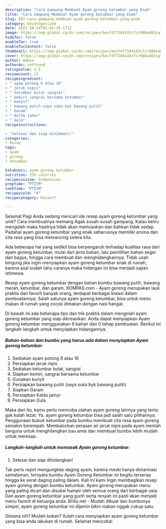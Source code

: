```yaml
---
description: "Cara Gampang Membuat Ayam goreng ketumbar yang Enak"
title: "Cara Gampang Membuat Ayam goreng ketumbar yang Enak"
slug: 687-cara-gampang-membuat-ayam-goreng-ketumbar-yang-enak
category: Uncategorized
date: 2022-10-24T01:42:18.171Z
image: https://img-global.cpcdn.com/recipes/becf4771841d3cfc/680x482cq70/ayam-goreng-ketumbar-foto-resep-utama.jpg
hideToc: false
enableToc: true
enableTocContent: false
thumbnail: https://img-global.cpcdn.com/recipes/becf4771841d3cfc/680x482cq70/ayam-goreng-ketumbar-foto-resep-utama.jpg
cover: https://img-global.cpcdn.com/recipes/becf4771841d3cfc/680x482cq70/ayam-goreng-ketumbar-foto-resep-utama.jpg
author: Admin
authorAv: notfound
ratingvalue: 3.5
reviewcount: 13
recipeingredient:
- " ayam potong 8 atau 16"
- " jeruk nipis"
- " ketumbar bulat sangrai"
- " kemiri sangrai bersama ketumbar"
- " kunyit"
- " bawang putih saya suka byk bawang putih"
- " Garam"
- " Kaldu jamur"
- " Gula"
recipeinstructions:

- "Selesai dan siap dinikmati!"
categories:
- Resep
tags:
- ayam
- goreng
- ketumbar

katakunci: ayam goreng ketumbar 
nutrition: 276 calories
recipecuisine: Indonesian
preptime: "PT27M"
cooktime: "PT55M"
recipeyield: "4"
recipecategory: Dessert

---
```



Selamat Pagi Anda sedang mencari ide resep ayam goreng ketumbar yang unik? Cara membuatnya memang Agak susah-susah gampang. Kalau keliru mengolah maka hasilnya tidak akan memuaskan dan bahkan tidak sedap. Padahal ayam goreng ketumbar yang enak seharusnya memiliki aroma dan cita rasa yang bisa memancing selera kita.


Ada beberapa hal yang sedikit bisa berpengaruh terhadap kualitas rasa dari ayam goreng ketumbar, mulai dari jenis bahan, lalu pemilihan bahan segar dan bagus, hingga cara membuat dan menghidangkannya. Tidak usah bingung jika ingin menyiapkan ayam goreng ketumbar enak di rumah, karena asal sudah tahu caranya maka hidangan ini bisa menjadi sajian istimewa.

Resep ayam goreng ketumbar dengan bahan bumbu bawang putih, bawang merah, ketumbar, dan garam. KOMPAS.com - Ayam goreng merupakan lauk praktis dan favorit banyak orang, terdapat berbagai kreasi dalam pembuatannya. Salah satunya ayam goreng ketumbar, bisa untuk menu makan di rumah yang cocok dimakan dengan nasi hangat.


Di bawah ini ada beberapa tips dan trik praktis dalam mengolah ayam goreng ketumbar yang siap dikreasikan. Anda dapat menyiapkan Ayam goreng ketumbar menggunakan 9 bahan dan 0 tahap pembuatan. Berikut ini langkah-langkah untuk menyiapkan hidangannya.

<!--inarticleads1-->

##### Bahan-bahan dan bumbu yang harus ada dalam menyiapkan Ayam goreng ketumbar:

1. Sediakan  ayam potong 8 atau 16
1. Persiapkan  jeruk nipis
1. Sediakan  ketumbar bulat, sangrai
1. Siapkan  kemiri, sangrai bersama ketumbar
1. Gunakan  kunyit
1. Persiapkan  bawang putih (saya suka byk bawang putih)
1. Siapkan  Garam
1. Persiapkan  Kaldu jamur
1. Persiapkan  Gula


Maka dari itu, kamu perlu mencoba olahan ayam goreng lainnya yang tentu gak kalah lezat. Ya, ayam goreng ketumbar bisa jadi salah satu pilihannya. Penggunaan bubuk ketumbar pada bumbu membuat cita rasa ayam goreng semakin berempah. Membalurkan perasan air jeruk nipis pada ayam mentah berguna untuk menghilangkan bau amis dan membuat bumbu lebih mudah untuk meresap. 

<!--inarticleads2-->

##### Langkah-langkah untuk memasak Ayam goreng ketumbar:


1. Selesai dan siap dihidangkan!

Tak perlu repot mengungkep daging ayam, karena meski hanya dimarinasi semalaman, ternyata bumbu Ayam Goreng Ketumbar ini begitu terserap hingga ke serat daging paling dalam. Kali ini kami ingin membagikan resep ayam goreng dengan bumbu ketumbar. Ayam goreng merupakan menu yang paling dicari dan disukai hampir oleh semua orang dari berbagai usia. Dan ayam goreng ketumbar yang gurih serta renyah ini pasti akan menjadi menu favorit di keluarga anda. Brilio.net - Mudah dibuat dan bumbunya simpel, ayam goreng ketumbar ini dijamin bikin makan nggak cukup satu. 

Gimana nih? Mudah bukan? Itulah cara menyiapkan ayam goreng ketumbar yang bisa anda lakukan di rumah. Selamat mencoba!
